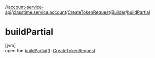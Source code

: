 //[account-service-api](../../../../index.md)/[classtime.service.account](../../index.md)/[CreateTokenRequest](../index.md)/[Builder](index.md)/[buildPartial](build-partial.md)

# buildPartial

[jvm]\
open fun [buildPartial](build-partial.md)(): [CreateTokenRequest](../index.md)
